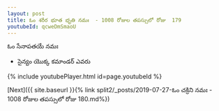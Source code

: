 ```yaml
---
layout: post
title: ఓం శరీర భూత భృతి నమః  - 1008 రోజుల తపస్సులో రోజు  179
youtubeId: qcweDmSmaoU
---
```

 
 
 ఓం సేనాపతయే నమః  
 
 -  సైన్యం యొక్క కమాండర్ ఎవరు 
 
  
 
  
 
 
 
 
 
 


{% include youtubePlayer.html id=page.youtubeId %}
 
[Next]({{ site.baseurl }}{% link  split2/_posts/2019-07-27-ఓం చక్రిని నమః  - 1008 రోజుల తపస్సులో రోజు  180.md%})
 
